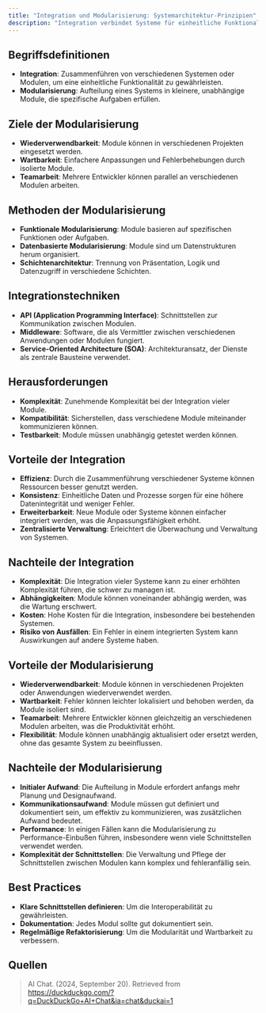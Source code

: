 ```yaml
---
title: "Integration und Modularisierung: Systemarchitektur-Prinzipien"
description: "Integration verbindet Systeme für einheitliche Funktionalität, während Modularisierung Systeme in wiederverwendbare Module aufteilt. Beide Ansätze verbessern Wartbarkeit, Effizienz und Erweiterbarkeit, bergen aber Herausforderungen wie Komplexität."
---
```


## Begriffsdefinitionen
- **Integration**: Zusammenführen von verschiedenen Systemen oder Modulen, um eine einheitliche Funktionalität zu gewährleisten.
- **Modularisierung**: Aufteilung eines Systems in kleinere, unabhängige Module, die spezifische Aufgaben erfüllen.

## Ziele der Modularisierung
- **Wiederverwendbarkeit**: Module können in verschiedenen Projekten eingesetzt werden.
- **Wartbarkeit**: Einfachere Anpassungen und Fehlerbehebungen durch isolierte Module.
- **Teamarbeit**: Mehrere Entwickler können parallel an verschiedenen Modulen arbeiten.

## Methoden der Modularisierung
- **Funktionale Modularisierung**: Module basieren auf spezifischen Funktionen oder Aufgaben.
- **Datenbasierte Modularisierung**: Module sind um Datenstrukturen herum organisiert.
- **Schichtenarchitektur**: Trennung von Präsentation, Logik und Datenzugriff in verschiedene Schichten.

## Integrationstechniken
- **API (Application Programming Interface)**: Schnittstellen zur Kommunikation zwischen Modulen.
- **Middleware**: Software, die als Vermittler zwischen verschiedenen Anwendungen oder Modulen fungiert.
- **Service-Oriented Architecture (SOA)**: Architekturansatz, der Dienste als zentrale Bausteine verwendet.

## Herausforderungen
- **Komplexität**: Zunehmende Komplexität bei der Integration vieler Module.
- **Kompatibilität**: Sicherstellen, dass verschiedene Module miteinander kommunizieren können.
- **Testbarkeit**: Module müssen unabhängig getestet werden können.

## Vorteile der Integration
- **Effizienz**: Durch die Zusammenführung verschiedener Systeme können Ressourcen besser genutzt werden.
- **Konsistenz**: Einheitliche Daten und Prozesse sorgen für eine höhere Datenintegrität und weniger Fehler.
- **Erweiterbarkeit**: Neue Module oder Systeme können einfacher integriert werden, was die Anpassungsfähigkeit erhöht.
- **Zentralisierte Verwaltung**: Erleichtert die Überwachung und Verwaltung von Systemen.

## Nachteile der Integration
- **Komplexität**: Die Integration vieler Systeme kann zu einer erhöhten Komplexität führen, die schwer zu managen ist.
- **Abhängigkeiten**: Module können voneinander abhängig werden, was die Wartung erschwert.
- **Kosten**: Hohe Kosten für die Integration, insbesondere bei bestehenden Systemen.
- **Risiko von Ausfällen**: Ein Fehler in einem integrierten System kann Auswirkungen auf andere Systeme haben.

## Vorteile der Modularisierung
- **Wiederverwendbarkeit**: Module können in verschiedenen Projekten oder Anwendungen wiederverwendet werden.
- **Wartbarkeit**: Fehler können leichter lokalisiert und behoben werden, da Module isoliert sind.
- **Teamarbeit**: Mehrere Entwickler können gleichzeitig an verschiedenen Modulen arbeiten, was die Produktivität erhöht.
- **Flexibilität**: Module können unabhängig aktualisiert oder ersetzt werden, ohne das gesamte System zu beeinflussen.

## Nachteile der Modularisierung
- **Initialer Aufwand**: Die Aufteilung in Module erfordert anfangs mehr Planung und Designaufwand.
- **Kommunikationsaufwand**: Module müssen gut definiert und dokumentiert sein, um effektiv zu kommunizieren, was zusätzlichen Aufwand bedeutet.
- **Performance**: In einigen Fällen kann die Modularisierung zu Performance-Einbußen führen, insbesondere wenn viele Schnittstellen verwendet werden.
- **Komplexität der Schnittstellen**: Die Verwaltung und Pflege der Schnittstellen zwischen Modulen kann komplex und fehleranfällig sein.
## Best Practices
- **Klare Schnittstellen definieren**: Um die Interoperabilität zu gewährleisten.
- **Dokumentation**: Jedes Modul sollte gut dokumentiert sein.
- **Regelmäßige Refaktorisierung**: Um die Modularität und Wartbarkeit zu verbessern.

## Quellen

> AI Chat. (2024, September 20). Retrieved from https://duckduckgo.com/?q=DuckDuckGo+AI+Chat&ia=chat&duckai=1
